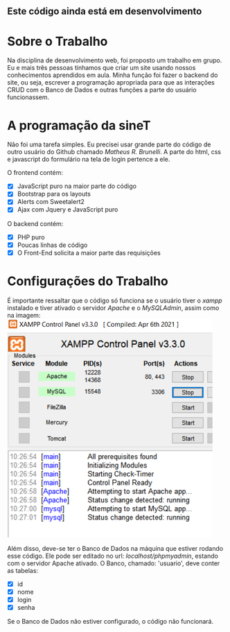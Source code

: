 ## Este código ainda está em desenvolvimento


# Sobre o Trabalho

Na disciplina de desenvolvimento web, foi proposto um trabalho em grupo. Eu e mais três pessoas tínhamos que criar um site usando nossos conhecimentos aprendidos em aula. Minha função foi fazer o backend do site, ou seja,
escrever a programação apropriada para que as interações CRUD com o Banco de Dados e outras funções a parte do usuário funcionassem. 

# A programação da sineT 

Não foi uma tarefa simples. Eu precisei usar grande parte do código de outro usuário do Github chamado *Matheus R. Brunelli*. A parte do html, css e javascript do formulário na tela de login pertence a ele. 

O frontend contém: 
- [x] JavaScript puro na maior parte do código
- [x] Bootstrap para os layouts
- [x] Alerts com Sweetalert2
- [x] Ajax com Jquery e JavaScript puro

O backend contém:
- [x] PHP puro
- [x] Poucas linhas de código
- [x] O Front-End solicita a maior parte das requisições

# Configurações do Trabalho 

É importante ressaltar que o código só funciona se o usuário tiver o *xampp* instalado e tiver ativado o servidor *Apache* e o *MySQLAdmin*, assim como na imagem:
![alt text](crud-atualizado/images/image.png)

Além disso, deve-se ter o Banco de Dados na máquina que estiver rodando esse código. Ele pode ser editado no url: *localhost/phpmyadmin*, estando com o servidor Apache ativado. O Banco, chamado: 'usuario', deve conter as tabelas:
- [x] id 
- [x] nome 
- [x] login 
- [x] senha 

Se o Banco de Dados não estiver configurado, o código não funcionará.


